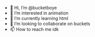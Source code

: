 - 👋 Hi, I’m @bucketboye
- 👀 I’m interested in animation
- 🌱 I’m currently learning html
- 💞️ I’m looking to collaborate on buckets
- 📫 How to reach me idk

<!---
bucketboye/bucketboye is a ✨ special ✨ repository because its `README.md` (this file) appears on your GitHub profile.
You can click the Preview link to take a look at your changes.
--->
  
